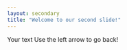```yaml
---
layout: secondary
title: "Welcome to our second slide!"
---
```

Your text
Use the left arrow to go back!
